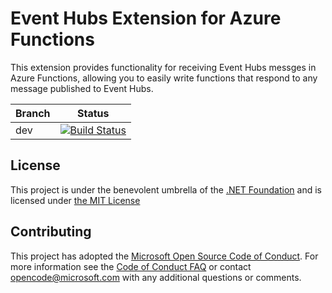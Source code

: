 ﻿# Event Hubs Extension for Azure Functions
This extension provides functionality for receiving Event Hubs messges in Azure Functions, allowing you to easily write functions that respond to any message published to Event Hubs.

|Branch|Status|
|---|---|
|dev|[![Build Status](https://azfunc.visualstudio.com/Azure%20Functions/_apis/build/status/azure-functions-kustos-extension-ci?branchName=dev)](https://azfunc.visualstudio.com/Azure%20Functions/_build/latest?definitionId=18&branchName=dev)

## License

This project is under the benevolent umbrella of the [.NET Foundation](http://www.dotnetfoundation.org/) and is licensed under [the MIT License](https://github.com/Azure/azure-webjobs-sdk/blob/master/LICENSE.txt)

## Contributing

This project has adopted the [Microsoft Open Source Code of Conduct](https://opensource.microsoft.com/codeofconduct/). For more information see the [Code of Conduct FAQ](https://opensource.microsoft.com/codeofconduct/faq/) or contact [opencode@microsoft.com](mailto:opencode@microsoft.com) with any additional questions or comments.
